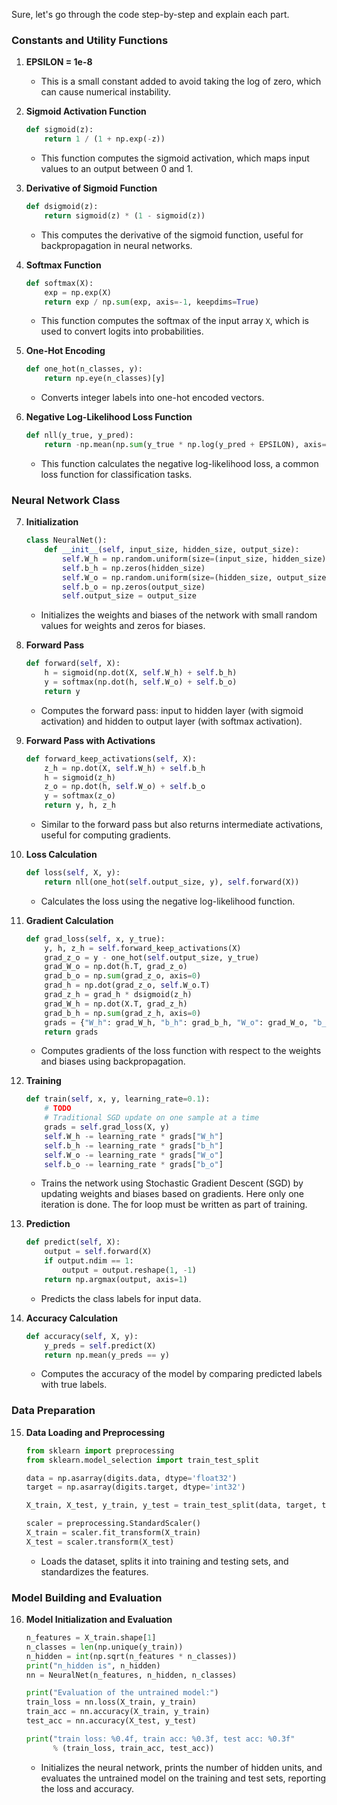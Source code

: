 Sure, let's go through the code step-by-step and explain each part.

### Constants and Utility Functions

1. **EPSILON = 1e-8**
   - This is a small constant added to avoid taking the log of zero, which can cause numerical instability.

2. **Sigmoid Activation Function**
   ```python
   def sigmoid(z):
       return 1 / (1 + np.exp(-z))
   ```
   - This function computes the sigmoid activation, which maps input values to an output between 0 and 1.

3. **Derivative of Sigmoid Function**
   ```python
   def dsigmoid(z):
       return sigmoid(z) * (1 - sigmoid(z))
   ```
   - This computes the derivative of the sigmoid function, useful for backpropagation in neural networks.

4. **Softmax Function**
   ```python
   def softmax(X):
       exp = np.exp(X)
       return exp / np.sum(exp, axis=-1, keepdims=True)
   ```
   - This function computes the softmax of the input array `X`, which is used to convert logits into probabilities.

5. **One-Hot Encoding**
   ```python
   def one_hot(n_classes, y):
       return np.eye(n_classes)[y]
   ```
   - Converts integer labels into one-hot encoded vectors.

6. **Negative Log-Likelihood Loss Function**
   ```python
   def nll(y_true, y_pred):
       return -np.mean(np.sum(y_true * np.log(y_pred + EPSILON), axis=1))
   ```
   - This function calculates the negative log-likelihood loss, a common loss function for classification tasks.

### Neural Network Class

7. **Initialization**
   ```python
   class NeuralNet():
       def __init__(self, input_size, hidden_size, output_size):
           self.W_h = np.random.uniform(size=(input_size, hidden_size), high=0.01, low=-0.01)
           self.b_h = np.zeros(hidden_size)
           self.W_o = np.random.uniform(size=(hidden_size, output_size), high=0.01, low=-0.01)
           self.b_o = np.zeros(output_size)
           self.output_size = output_size
   ```
   - Initializes the weights and biases of the network with small random values for weights and zeros for biases.

8. **Forward Pass**
   ```python
   def forward(self, X):
       h = sigmoid(np.dot(X, self.W_h) + self.b_h)
       y = softmax(np.dot(h, self.W_o) + self.b_o)
       return y
   ```
   - Computes the forward pass: input to hidden layer (with sigmoid activation) and hidden to output layer (with softmax activation).

9. **Forward Pass with Activations**
   ```python
   def forward_keep_activations(self, X):
       z_h = np.dot(X, self.W_h) + self.b_h
       h = sigmoid(z_h)
       z_o = np.dot(h, self.W_o) + self.b_o
       y = softmax(z_o)
       return y, h, z_h
   ```
   - Similar to the forward pass but also returns intermediate activations, useful for computing gradients.

10. **Loss Calculation**
    ```python
    def loss(self, X, y):
        return nll(one_hot(self.output_size, y), self.forward(X))
    ```
    - Calculates the loss using the negative log-likelihood function.

11. **Gradient Calculation**
    ```python
    def grad_loss(self, x, y_true):
        y, h, z_h = self.forward_keep_activations(X)
        grad_z_o = y - one_hot(self.output_size, y_true)
        grad_W_o = np.dot(h.T, grad_z_o)
        grad_b_o = np.sum(grad_z_o, axis=0)
        grad_h = np.dot(grad_z_o, self.W_o.T)
        grad_z_h = grad_h * dsigmoid(z_h)
        grad_W_h = np.dot(X.T, grad_z_h)
        grad_b_h = np.sum(grad_z_h, axis=0)
        grads = {"W_h": grad_W_h, "b_h": grad_b_h, "W_o": grad_W_o, "b_o": grad_b_o}
        return grads
    ```
    - Computes gradients of the loss function with respect to the weights and biases using backpropagation.

12. **Training**
    ```python
    def train(self, x, y, learning_rate=0.1):
        # TODO
        # Traditional SGD update on one sample at a time
        grads = self.grad_loss(X, y)
        self.W_h -= learning_rate * grads["W_h"]
        self.b_h -= learning_rate * grads["b_h"]
        self.W_o -= learning_rate * grads["W_o"]
        self.b_o -= learning_rate * grads["b_o"]
    ```
    - Trains the network using Stochastic Gradient Descent (SGD) by updating weights and biases based on gradients. Here only one iteration is done. The for loop must be written as part of training.

13. **Prediction**
    ```python
    def predict(self, X):
        output = self.forward(X)
        if output.ndim == 1:
            output = output.reshape(1, -1)
        return np.argmax(output, axis=1)
    ```
    - Predicts the class labels for input data.

14. **Accuracy Calculation**
    ```python
    def accuracy(self, X, y):
        y_preds = self.predict(X)
        return np.mean(y_preds == y)
    ```
    - Computes the accuracy of the model by comparing predicted labels with true labels.

### Data Preparation

15. **Data Loading and Preprocessing**
    ```python
    from sklearn import preprocessing
    from sklearn.model_selection import train_test_split

    data = np.asarray(digits.data, dtype='float32')
    target = np.asarray(digits.target, dtype='int32')

    X_train, X_test, y_train, y_test = train_test_split(data, target, test_size=0.15, random_state=37)

    scaler = preprocessing.StandardScaler()
    X_train = scaler.fit_transform(X_train)
    X_test = scaler.transform(X_test)
    ```
    - Loads the dataset, splits it into training and testing sets, and standardizes the features.

### Model Building and Evaluation

16. **Model Initialization and Evaluation**
    ```python
    n_features = X_train.shape[1]
    n_classes = len(np.unique(y_train))
    n_hidden = int(np.sqrt(n_features * n_classes))
    print("n_hidden is", n_hidden)
    nn = NeuralNet(n_features, n_hidden, n_classes)

    print("Evaluation of the untrained model:")
    train_loss = nn.loss(X_train, y_train)
    train_acc = nn.accuracy(X_train, y_train)
    test_acc = nn.accuracy(X_test, y_test)

    print("train loss: %0.4f, train acc: %0.3f, test acc: %0.3f"
          % (train_loss, train_acc, test_acc))
    ```
    - Initializes the neural network, prints the number of hidden units, and evaluates the untrained model on the training and test sets, reporting the loss and accuracy.
